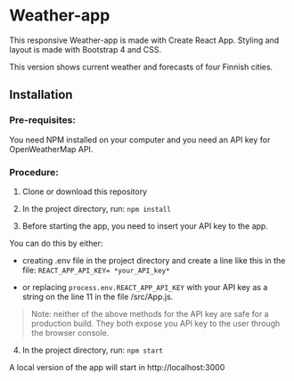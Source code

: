 # Weather-app

This responsive Weather-app is made with Create React App. Styling and layout is made with Bootstrap 4 and CSS.

This version shows current weather and forecasts of four Finnish cities.

## Installation

### Pre-requisites:

You need NPM installed on your computer and you need an API key for OpenWeatherMap API.

### Procedure:

1. Clone or download this repository

2. In the project directory, run:
`npm install`

3. Before starting the app, you need to insert your API key to the app.

You can do this by either:

- creating .env file in the project directory and create a line like this in the file: 
`REACT_APP_API_KEY= *your_API_key*`

- or replacing `process.env.REACT_APP_API_KEY` with your API key as a string on the line 11 in the file /src/App.js.

> Note: neither of the above methods for the API key are safe for a production build. They both expose you API key to the user through the browser console.

4. In the project directory, run:
`npm start`

A local version of the app will start in http://localhost:3000
